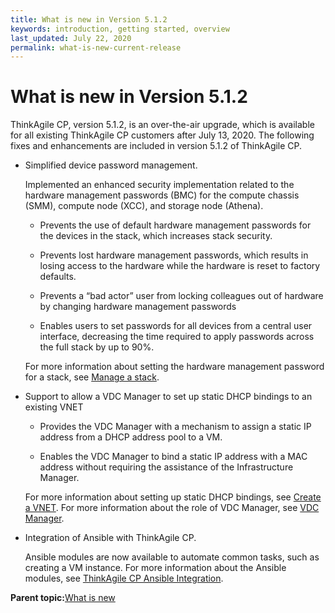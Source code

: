 ```yaml
---
title: What is new in Version 5.1.2
keywords: introduction, getting started, overview
last_updated: July 22, 2020
permalink: what-is-new-current-release
---
```


# What is new in Version 5.1.2

ThinkAgile CP, version 5.1.2, is an over-the-air upgrade, which is available for all existing ThinkAgile CP customers after July 13, 2020. The following fixes and enhancements are included in version 5.1.2 of ThinkAgile CP.

-   Simplified device password management.

    Implemented an enhanced security implementation related to the hardware management passwords \(BMC\) for the compute chassis \(SMM\), compute node \(XCC\), and storage node \(Athena\).

    -   Prevents the use of default hardware management passwords for the devices in the stack, which increases stack security.

    -   Prevents lost hardware management passwords, which results in losing access to the hardware while the hardware is reset to factory defaults.

    -   Prevents a “bad actor” user from locking colleagues out of hardware by changing hardware management passwords

    -   Enables users to set passwords for all devices from a central user interface, decreasing the time required to apply passwords across the full stack by up to 90%.

    For more information about setting the hardware management password for a stack, see [Manage a stack](manage-a-stack.md).

-   Support to allow a VDC Manager to set up static DHCP bindings to an existing VNET

    -   Provides the VDC Manager with a mechanism to assign a static IP address from a DHCP address pool to a VM.

    -   Enables the VDC Manager to bind a static IP address with a MAC address without requiring the assistance of the Infrastructure Manager.

    For more information about setting up static DHCP bindings, see [Create a VNET](create-a-vnet-procedure.md). For more information about the role of VDC Manager, see [VDC Manager](self-service-types-of-roles-vdc-manager.md).

-   Integration of Ansible with ThinkAgile CP.

    Ansible modules are now available to automate common tasks, such as creating a VM instance. For more information about the Ansible modules, see [ThinkAgile CP Ansible Integration](ansible_intro.md).


**Parent topic:**[What is new](what-is-new.md)

